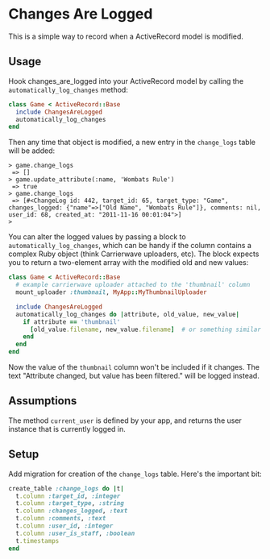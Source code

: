 Changes Are Logged
==================

This is a simple way to record when a ActiveRecord model is modified.

## Usage

Hook changes_are_logged into your ActiveRecord model by calling the `automatically_log_changes` method:

```ruby
class Game < ActiveRecord::Base
  include ChangesAreLogged
  automatically_log_changes
end
```

Then any time that object is modified, a new entry in the `change_logs` table will be added:

```
> game.change_logs
 => []
> game.update_attribute(:name, 'Wombats Rule')
 => true
> game.change_logs
 => [#<ChangeLog id: 442, target_id: 65, target_type: "Game", changes_logged: {"name"=>["Old Name", "Wombats Rule"]}, comments: nil, user_id: 68, created_at: "2011-11-16 00:01:04">]
>
```

You can alter the logged values by passing a block to `automatically_log_changes`, which can be handy if the column contains a complex Ruby object (think Carrierwave uploaders, etc). The block expects you to return a two-element array with the modified old and new values:

```ruby
class Game < ActiveRecord::Base
  # example carrierwave uploader attached to the 'thumbnail' column
  mount_uploader :thumbnail, MyApp::MyThumbnailUploader

  include ChangesAreLogged
  automatically_log_changes do |attribute, old_value, new_value|
    if attribute == 'thumbnail'
      [old_value.filename, new_value.filename]  # or something similar
    end
  end
end
```

Now the value of the `thumbnail` column won't be included if it changes. The text "Attribute changed, but value has been filtered." will be logged instead.

## Assumptions

The method `current_user` is defined by your app, and returns the user instance that is currently logged in.

## Setup

Add migration for creation of the `change_logs` table. Here's the important bit:

```ruby
create_table :change_logs do |t|
  t.column :target_id, :integer
  t.column :target_type, :string
  t.column :changes_logged, :text
  t.column :comments, :text
  t.column :user_id, :integer
  t.column :user_is_staff, :boolean
  t.timestamps
end
```
